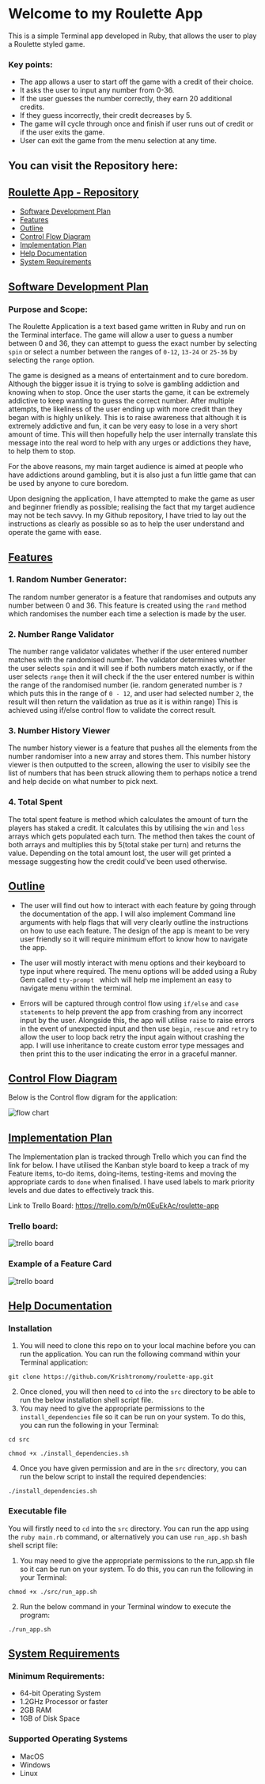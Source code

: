 # Welcome to my Roulette App

This is a simple Terminal app developed in Ruby, that allows the user to play a Roulette styled game.

### Key points:
*  The app allows a user to start off the game with a credit of their choice.
* It asks the user to input any number from 0-36.
* If the user guesses the number correctly, they earn 20 additional credits.
* If they guess incorrectly, their credit decreases by 5.
* The game will cycle through once and finish if user runs out of credit or if the user exits the game.
* User can exit the game from the menu selection at any time.

## You can visit the Repository here:

## [Roulette App - Repository](https://github.com/Krishtronomy/roulette-app)


- [Software Development Plan](#software-development-plan)
- [Features](#features)
- [Outline](#outline)
- [Control Flow Diagram](#control-flow-diagram)
- [Implementation Plan](#implementation-plan)
- [Help Documentation](#help-documentation)
- [System Requirements](#system-requirements)




## [Software Development Plan](#software-development-plan)
### Purpose and Scope:
The Roulette Application is a text based game written in Ruby and run on the Terminal interface. The game will allow a user to guess a number between 0 and 36, they can attempt to guess the exact number by selecting `spin` or select a number between the ranges of `0-12`, `13-24` or `25-36` by selecting the `range` option.

The game is designed as a means of entertainment and to cure boredom. Although the bigger issue it is trying to solve is gambling addiction and knowing when to stop. Once the  user starts the game, it can be extremely addictive to keep wanting to guess the correct number. After multiple attempts, the likeliness of the user ending up with more credit than they began with is highly unlikely. This is to raise awareness that although it is extremely addictive and fun, it can be very easy to lose in a very short amount of time. This will then hopefully help the user internally translate this message into the real word to help with any urges or addictions they have, to help them to stop. 

For the above reasons, my main target audience is aimed at people who have addictions around gambling, but it is also just a fun little game that can be used by anyone to cure boredom.

Upon designing the application, I have attempted to make the game as user and beginner friendly as possible; realising the fact that my target audience may not be tech savvy. In my Github repository, I have tried to lay out the instructions as clearly as possible so as to help the user understand and operate the game with ease.


## [Features](#features)
### 1.  Random Number Generator:
The random number generator is a feature that randomises and outputs any number between 0 and 36. This feature is created using the `rand` method which randomises the number each time a selection is made by the user.

### 2. Number Range Validator
The number range validator validates whether if the user entered number matches with the randomised number. The validator determines whether the user selects `spin` and it will see if both numbers match exactly, or if the user selects `range` then it will check if the the user entered number is within the range of the randomised number (ie. random generated number is `7` which puts this in the range of `0 - 12`, and user had selected number `2`, the result will then return the validation as true as it is within range) This is achieved using if/else control flow to validate the correct result.

### 3. Number History Viewer
The number history viewer is a feature that pushes all the elements from the number randomiser into a new array and stores them. This number history viewer is then outputted to the screen, allowing the user to visibily see the list of numbers that has been struck allowing them to perhaps notice a trend and help decide on what number to pick next.

### 4. Total Spent
The total spent feature is method which calculates the amount of turn the players has staked a credit. It calculates this by utilising the `win` and `loss` arrays which gets populated each turn. The method then takes the count of both arrays and multiplies this by 5(total stake per turn) and returns the value. Depending on the total amount lost, the user will get printed a message suggesting how the credit could've been used otherwise.


## [Outline](#outline)
- The user will find out how to interact with each feature by going through the documentation of the app. I will also implement Command line arguments with help flags that will very clearly outline the instructions on how to use each feature. The design of the app is meant to be very user friendly so it will require minimum effort to know how to navigate the app.

- The user will mostly interact with menu options and their keyboard to type input where required. The menu options will be added using a Ruby Gem called `tty-prompt ` which will help me implement an easy to navigate menu within the terminal.

- Errors will be captured through control flow using `if/else` and `case statements` to help prevent the app from crashing from any incorrect input by the user. Alongside this, the app will utilise `raise` to raise errors in the event of unexpected input and then use `begin`, `rescue` and `retry` to allow the user to loop back retry the input again without crashing the app. I will use inheritance to create custom error type 
messages and then print this to the user indicating the error in a graceful manner.


## [Control Flow Diagram](#control-flow-diagram)

Below is the Control flow digram for the application:

![flow chart](./docs/flow_chart.png)

## [Implementation Plan](#implementation-plan)
The Implementation plan is tracked through Trello which you can find the link for below. I have utilised the Kanban style board to keep a track of my Feature items, to-do items, doing-items, testing-items and moving the appropriate cards to `done` when finalised. I have used labels to mark priority levels and due dates to effectively track this.

Link to Trello Board:
https://trello.com/b/m0EuEkAc/roulette-app
### Trello board:
![trello board](./docs/trello.png)

### Example of a Feature Card
![trello board](./docs/trello2.png)
## [Help Documentation](#help-documentation)

### Installation
1. You will need to clone this repo on to your local machine before you can run the application. You can run the following command within your Terminal application:

`git clone https://github.com/Krishtronomy/roulette-app.git`
 
 2. Once cloned, you will then need to `cd` into the `src` directory to be able to run the below installation shell script file.
3. You may need to give the appropriate permissions to the `install_dependencies` file so it can be run on your system. To do this, you can run the following in your Terminal:

`cd src`

`chmod +x ./install_dependencies.sh`

4. Once you have given permission and are in the `src` directory, you can run the below script to install the required dependencies:

`./install_dependencies.sh`

    
### Executable file

You will firstly need to `cd` into the `src` directory. 
You can run the app using the `ruby main.rb` command, or alternatively you can use `run_app.sh` bash shell script file:

1. You may need to give the appropriate permissions to the run_app.sh file so it can be run on your system. To do this, you can run the following in your Terminal:

`chmod +x ./src/run_app.sh`

2. Run the below command in your Terminal window to execute the program:

`./run_app.sh`

##  [System Requirements](#system-requirements)
### Minimum Requirements:


* 64-bit Operating System
* 1.2GHz Processor or faster
* 2GB RAM
* 1GB of Disk Space


### Supported Operating Systems
* MacOS
* Windows
* Linux



 
